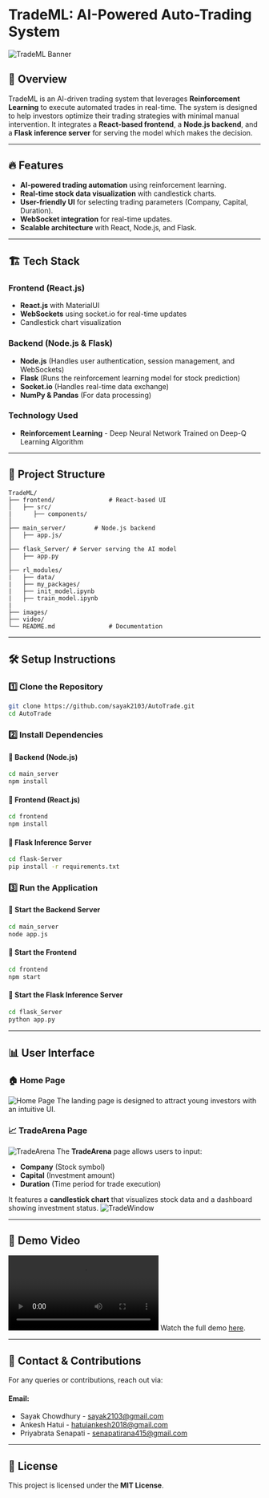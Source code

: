 # TradeML: AI-Powered Auto-Trading System

![TradeML Banner](./images/LandingPage-hero.png)

## 📌 Overview
TradeML is an AI-driven trading system that leverages **Reinforcement Learning** to execute automated trades in real-time. The system is designed to help investors optimize their trading strategies with minimal manual intervention. It integrates a **React-based frontend**, a **Node.js backend**, and a **Flask inference server** for serving the model which makes the decision.

---
## 🔥 Features
- **AI-powered trading automation** using reinforcement learning.
- **Real-time stock data visualization** with candlestick charts.
- **User-friendly UI** for selecting trading parameters (Company, Capital, Duration).
- **WebSocket integration** for real-time updates.
- **Scalable architecture** with React, Node.js, and Flask.

---
## 🏗️ Tech Stack
### Frontend (React.js)
- **React.js** with MaterialUI
- **WebSockets** using socket.io for real-time updates
- Candlestick chart visualization

### Backend (Node.js & Flask)
- **Node.js** (Handles user authentication, session management, and WebSockets)
- **Flask** (Runs the reinforcement learning model for stock prediction)
- **Socket.io** (Handles real-time data exchange)
- **NumPy & Pandas** (For data processing)

### Technology Used
- **Reinforcement Learning** - Deep Neural Network Trained on Deep-Q Learning Algorithm

---
## 📂 Project Structure
```
TradeML/
├── frontend/               # React-based UI
│   ├── src/
|      ├── components/
│   
├── main_server/        # Node.js backend
│   ├── app.js/
│   
├── flask_Server/ # Server serving the AI model
│   ├── app.py    
│   
├── rl_modules/
|   ├── data/
|   ├── my_packages/
|   ├── init_model.ipynb
|   ├── train_model.ipynb
|
├── images/
├── video/
└── README.md               # Documentation
```

---
## 🛠️ Setup Instructions
### 1️⃣ Clone the Repository
```bash
git clone https://github.com/sayak2103/AutoTrade.git
cd AutoTrade
```

### 2️⃣ Install Dependencies
#### 📌 Backend (Node.js)
```bash
cd main_server
npm install
```

#### 📌 Frontend (React.js)
```bash
cd frontend
npm install
```

#### 📌 Flask Inference Server
```bash
cd flask-Server
pip install -r requirements.txt
```

### 3️⃣ Run the Application
#### 🚀 Start the Backend Server
```bash
cd main_server
node app.js
```

#### 🚀 Start the Frontend
```bash
cd frontend
npm start
```

#### 🚀 Start the Flask Inference Server
```bash
cd flask_Server
python app.py
```

---
## 📊 User Interface
### 🏠 Home Page
![Home Page](./images/LandingPage-hero.png)
The landing page is designed to attract young investors with an intuitive UI.

### 📈 TradeArena Page
![TradeArena](./images/TradeArena-form.png)
The **TradeArena** page allows users to input:
- **Company** (Stock symbol)
- **Capital** (Investment amount)
- **Duration** (Time period for trade execution)

It features a **candlestick chart** that visualizes stock data and a dashboard showing investment status.
![TradeWindow](./images/TradeWindow.png)

---
## 🎥 Demo Video
![Demo](./video/TradeMLspd3.mp4)
Watch the full demo [here](./video/TradeMLspd3.mp4).

---
## 📧 Contact & Contributions
For any queries or contributions, reach out via:
#### Email: 
- Sayak Chowdhury - sayak2103@gmail.com
- Ankesh Hatui - hatuiankesh2018@gmail.com
- Priyabrata Senapati - senapatirana415@gmail.com

---
## 📜 License
This project is licensed under the **MIT License**.

